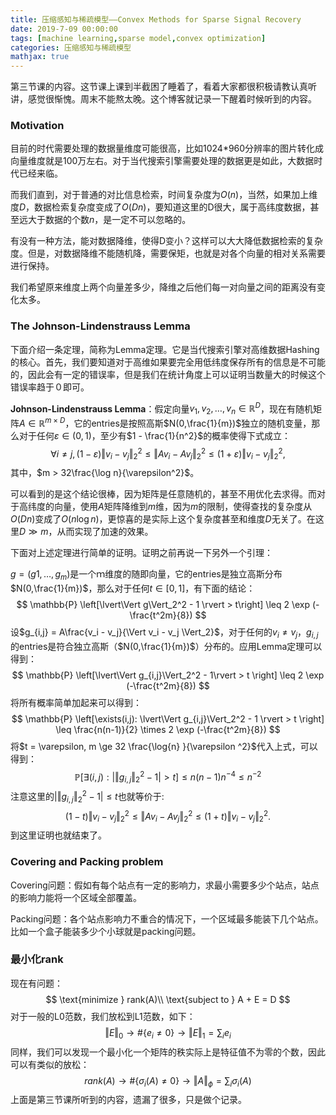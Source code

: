 ```yaml
---
title: 压缩感知与稀疏模型——Convex Methods for Sparse Signal Recovery
date: 2019-7-09 00:00:00
tags: [machine learning,sparse model,convex optimization]
categories: 压缩感知与稀疏模型
mathjax: true
---            
```


第三节课的内容。这节课上课到半截困了睡着了，看着大家都很积极请教认真听讲，感觉很惭愧。周末不能熬太晚。这个博客就记录一下醒着时候听到的内容。  

<!--more-->


### [](about:blank#Motivation "Motivation")Motivation

目前的时代需要处理的数据量维度可能很高，比如1024*960分辨率的图片转化成向量维度就是100万左右。对于当代搜索引擎需要处理的数据更是如此，大数据时代已经来临。

而我们直到，对于普通的对比信息检索，时间复杂度为$O(n)$，当然，如果加上维度$D$，数据检索复杂度变成了$O(Dn)$，要知道这里的D很大，属于高纬度数据，甚至远大于数据的个数$n$，是一定不可以忽略的。

有没有一种方法，能对数据降维，使得D变小？这样可以大大降低数据检索的复杂度。但是，对数据降维不能随机降，需要保矩，也就是对各个向量的相对关系需要进行保持。

我们希望原来维度上两个向量差多少，降维之后他们每一对向量之间的距离没有变化太多。

### [](about:blank#The-Johnson-Lindenstrauss-Lemma "The Johnson-Lindenstrauss Lemma")The Johnson-Lindenstrauss Lemma

下面介绍一条定理，简称为Lemma定理。它是当代搜索引擎对高维数据Hashing的核心。首先，我们要知道对于高维如果要完全用低纬度保存所有的信息是不可能的，因此会有一定的错误率，但是我们在统计角度上可以证明当数量大的时候这个错误率趋于０即可。

**Johnson-Lindenstrauss Lemma**：假定向量$v_1,v_2,…,v_n \in \mathbb R ^D$，现在有随机矩阵$A \in \mathbb{R}^{m \times D}$，它的entries是按照高斯$N(0,\frac{1}{m})$独立的随机变量，那么对于任何$\varepsilon \in (0,1)$，至少有$1 - \frac{1}{n^2}$的概率使得下式成立：
$$
\forall i \ne j, (1 - \varepsilon)\Vert v_i - v_j \Vert_2^2 \leq \Vert Av_i - Av_j \Vert_2^2 \leq (1+\varepsilon) \Vert v_i - v_j \Vert_2^2,
$$
其中，$m > 32\frac{\log n}{\varepsilon^2}$。

可以看到的是这个结论很棒，因为矩阵是任意随机的，甚至不用优化去求得。而对于高纬度的向量，使用$A$矩阵降维到$m$维，因为$m$的限制，使得查找的复杂度从$O(Dn)$变成了$O(n\log n)$，更惊喜的是实际上这个复杂度甚至和维度$D$无关了。在这里$D \gg m$，从而实现了加速的效果。

下面对上述定理进行简单的证明。证明之前再说一下另外一个引理：

$g = (g1,…,g_m)$是一个ｍ维度的随即向量，它的entries是独立高斯分布$N(0,\frac{1}{m})$，那么对于任何$t \in [0,1]$，有下面的结论：
$$
\mathbb{P} \left[\lvert\Vert g\Vert_2^2 - 1 \rvert > t\right] \leq 2 \exp (-\frac{t^2m}{8})
$$
设$g_{i,j} = A\frac{v_i - v_j}{\Vert v_i - v_j \Vert_2}$，对于任何的$v_i \ne v_j$，$g_{i,j}$的entries是符合独立高斯（$N(0,\frac{1}{m})$）分布的。应用Lemma定理可以得到：
$$
\mathbb{P} \left[\lvert\Vert g_{i,j}\Vert_2^2 - 1\rvert > t \right] \leq 2 \exp (-\frac{t^2m}{8})
$$
将所有概率简单加起来可以得到：
$$
\mathbb{P} \left[\exists(i,j): \lvert\Vert g_{i,j}\Vert_2^2 - 1 \rvert > t \right] \leq \frac{n(n-1)}{2} \times 2 \exp (-\frac{t^2m}{8})
$$
将$t = \varepsilon, m \ge 32 \frac{\log{n} }{\varepsilon ^2}$代入上式，可以得到：
$$
\mathbb{P} \left[\exists(i,j): \lvert\Vert g_{i,j}\Vert_2^2 - 1 \rvert > t\right] \leq n(n-1)n^{-4} \leq n^{-2}
$$
注意这里的$\lvert\Vert g_{i,j}\Vert_2^2 - 1 \rvert \leq t$也就等价于:
$$
(1 - t)\Vert v_i - v_j \Vert_2^2 \leq \Vert Av_i - Av_j \Vert_2^2 \leq (1+t) \Vert v_i - v_j \Vert_2^2.
$$
到这里证明也就结束了。

### [](about:blank#Covering-and-Packing-problem "Covering and Packing problem")Covering and Packing problem

Covering问题：假如有每个站点有一定的影响力，求最小需要多少个站点，站点的影响力能将一个区域全部覆盖。

Packing问题：各个站点影响力不重合的情况下，一个区域最多能装下几个站点。比如一个盒子能装多少个小球就是packing问题。

### [](about:blank#%E6%9C%80%E5%B0%8F%E5%8C%96rank "最小化rank")最小化rank

现在有问题：
$$
\text{minimize } rank(A)\\ \text{subject to } A + E = D
$$
对于一般的L0范数，我们放松到L1范数，如下：
$$
\Vert E \Vert_0 \rightarrow \#\{e_i \ne 0\} \rightarrow \Vert E\Vert_1 = \sum_{i}e_{i}
$$
同样，我们可以发现一个最小化一个矩阵的秩实际上是特征值不为零的个数，因此可以有类似的放松：
$$
rank(A) \rightarrow \#\{\sigma_i(A) \ne 0\}\rightarrow \Vert A\Vert_{\phi} = \sum_i \sigma_i(A)
$$
上面是第三节课所听到的内容，遗漏了很多，只是做个记录。
